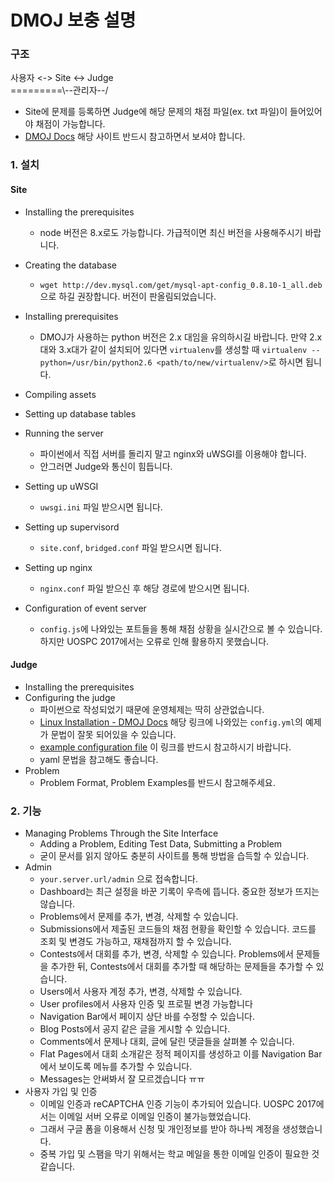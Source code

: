 # DMOJ 보충 설명
### 구조
사용자 <-> Site <-> Judge  
=========\\--관리자--/
* Site에 문제를 등록하면 Judge에 해당 문제의 채점 파일(ex. txt 파일)이 들어있어야 채점이 가능합니다.
* [DMOJ Docs](https://dmoj.readthedocs.io/) 해당 사이트 반드시 참고하면서 보셔야 합니다.
### 1. 설치
#### Site
* Installing the prerequisites
  - node 버전은 8.x로도 가능합니다. 가급적이면 최신 버전을 사용해주시기 바랍니다.
* Creating the database
  - `wget http://dev.mysql.com/get/mysql-apt-config_0.8.10-1_all.deb` 으로 하길 권장합니다. 버전이 판올림되었습니다.
* Installing prerequisites
  - DMOJ가 사용하는 python 버전은 2.x 대임을 유의하시길 바랍니다. 만약 2.x대와 3.x대가 같이 설치되어 있다면 `virtualenv`를 생성할 때 `virtualenv --python=/usr/bin/python2.6 <path/to/new/virtualenv/>`로 하시면 됩니다.
* Compiling assets

* Setting up database tables

* Running the server
  - 파이썬에서 직접 서버를 돌리지 말고 nginx와 uWSGI를 이용해야 합니다.
  - 안그러면 Judge와 통신이 힘듭니다.
* Setting up uWSGI
  - `uwsgi.ini` 파일 받으시면 됩니다.
* Setting up supervisord
  - `site.conf`, `bridged.conf` 파일 받으시면 됩니다.
* Setting up nginx
  - `nginx.conf` 파일 받으신 후 해당 경로에 받으시면 됩니다.
* Configuration of event server
  - `config.js`에 나와있는 포트들을 통해 채점 상황을 실시간으로 볼 수 있습니다. 하지만 UOSPC 2017에서는 오류로 인해 활용하지 못했습니다.
#### Judge
* Installing the prerequisites
* Configuring the judge
  - 파이썬으로 작성되었기 때문에 운영체제는 딱히 상관없습니다.
  - [Linux Installation - DMOJ Docs](https://dmoj.readthedocs.io/en/latest/judge/linux_installation/) 해당 링크에 나와있는 `config.yml`의 예제가 문법이 잘못 되어있을 수 있습니다.
  - [example configuration file](https://github.com/DMOJ/docs/blob/master/sample_files/judge_conf.yml) 이 링크를 반드시 참고하시기 바랍니다.
  - yaml 문법을 참고해도 좋습니다.
* Problem
  - Problem Format, Problem Examples를 반드시 참고해주세요.
### 2. 기능
* Managing Problems Through the Site Interface
  - Adding a Problem, Editing Test Data, Submitting a Problem
  - 굳이 문서를 읽지 않아도 충분히 사이트를 통해 방법을 습득할 수 있습니다.
* Admin
  - `your.server.url/admin` 으로 접속합니다.
  - Dashboard는 최근 설정을 바꾼 기록이 우측에 뜹니다. 중요한 정보가 뜨지는 않습니다.
  - Problems에서 문제를 추가, 변경, 삭제할 수 있습니다.
  - Submissions에서 제출된 코드들의 채점 현황을 확인할 수 있습니다. 코드를 조회 및 변경도 가능하고, 재채점까지 할 수 있습니다.
  - Contests에서 대회를 추가, 변경, 삭제할 수 있습니다. Problems에서 문제들을 추가한 뒤, Contests에서 대회를 추가할 때 해당하는 문제들을 추가할 수 있습니다. 
  - Users에서 사용자 계정 추가, 변경, 삭제할 수 있습니다.
  - User profiles에서 사용자 인증 및 프로필 변경 가능합니다
  - Navigation Bar에서 페이지 상단 바를 수정할 수 있습니다.
  - Blog Posts에서 공지 같은 글을 게시할 수 있습니다.
  - Comments에서 문제나 대회, 글에 달린 댓글들을 살펴볼 수 있습니다.
  - Flat Pages에서 대회 소개같은 정적 페이지를 생성하고 이를 Navigation Bar에서 보이도록 메뉴를 추가할 수 있습니다.
  - Messages는 안써봐서 잘 모르겠습니다 ㅠㅠ
* 사용자 가입 및 인증
  - 이메일 인증과 reCAPTCHA 인증 기능이 추가되어 있습니다. UOSPC 2017에서는 이메일 서버 오류로 이메일 인증이 불가능했었습니다.
  - 그래서 구글 폼을 이용해서 신청 및 개인정보를 받아 하나씩 계정을 생성했습니다.
  - 중복 가입 및 스팸을 막기 위해서는 학교 메일을 통한 이메일 인증이 필요한 것 같습니다.
